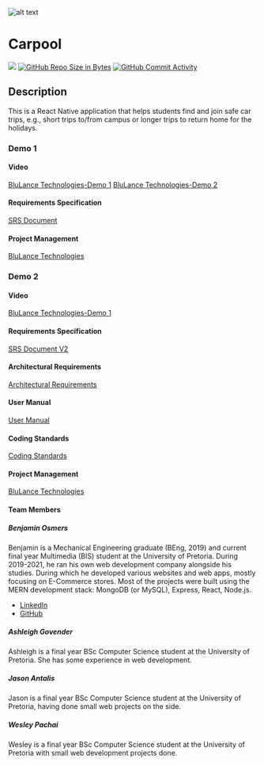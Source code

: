 ![alt text](https://github.com/COS301-SE-2022/Carpool/blob/main/Asset%203%404x.png)

# Carpool

[![](https://github.com/COS301-SE-2022/Carpool/actions/workflows/index.yml/badge.svg)](https://github.com/COS-301/graduates/actions/workflows/index.yml)
[![GitHub Repo Size in Bytes](https://img.shields.io/github/languages/code-size/COS301-SE-2022/Carpool)](https://github.com/COS301-SE-2022/Carpool)
[![GitHub Commit Activity](https://img.shields.io/github/commit-activity/w/COS301-SE-2022/Carpool)](https://github.com/COS301-SE-2022/Carpool)

## Description

This is a React Native application that helps students find and join safe car trips, e.g., short trips to/from campus or longer trips to return home for the holidays.

### Demo 1

#### Video

[BluLance Technologies-Demo 1](https://drive.google.com/file/d/1Ygoif67u4aPwdwbWmDB1_o0UsMAF9qAe/view?usp=sharing)
[BluLance Technologies-Demo 2](https://drive.google.com/file/d/1XLrvGDelzesQ-VT_03pnAnkyqUJ_8pdu/view?usp=sharing)

#### Requirements Specification

[SRS Document](https://drive.google.com/file/d/1ekFqTZmof5iJyZ1Du5e16v480FMoTlUG/view?usp=sharing)

#### Project Management

[BluLance Technologies](https://sharing.clickup.com/37420985/b/h/5-109399496-2/b7d190b78a422b1)

### Demo 2

#### Video

[BluLance Technologies-Demo 1]()

#### Requirements Specification

[SRS Document V2](https://drive.google.com/file/d/1ekFqTZmof5iJyZ1Du5e16v480FMoTlUG/view?usp=sharing)

#### Architectural Requirements
[Architectural Requirements](https://drive.google.com/file/d/1WrfJ1_IwiJ1sTmPWSSKPBTUli7uVEliJ/view?usp=sharing)

#### User Manual
[ User Manual](https://drive.google.com/file/d/1KlvlLOOeucwxxL5vRmlpzNnRzG1NiBal/view?usp=sharing)

#### Coding Standards
[Coding Standards](https://drive.google.com/file/d/10vLudJuCEjTIOc-Y64HBErKkccoEbQKg/view?usp=sharing)

#### Project Management

[BluLance Technologies](https://sharing.clickup.com/37420985/b/13nzxt-468/board)

#### Team Members

##### Benjamin Osmers

Benjamin is a Mechanical Engineering graduate (BEng, 2019) and current final year Multimedia (BIS) student at the University of Pretoria. During 2019-2021, he ran his own web development company alongside his studies. During which he developed various websites and web apps, mostly focusing on E-Commerce stores. Most of the projects were built using the MERN development stack: MongoDB (or MySQL), Express, React, Node.js.

- [LinkedIn]()
- [GitHub]()

##### Ashleigh Govender

Ashleigh is a final year BSc Computer Science student at the University of Pretoria. She has some experience in web development.

##### Jason Antalis

Jason is a final year BSc Computer Science student at the University of Pretoria, having done small web projects on the side.

##### Wesley Pachai

Wesley is a final year BSc Computer Science student at the University of Pretoria with small web development projects done.
